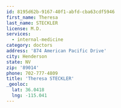 ```yaml
---
id: 8195d62b-9167-40f1-abfd-cba63cdf5946
first_name: Theresa
last_name: STECKLER
license: M.D.
services:
  - internal-medicine
category: doctors
address: '874 American Pacific Drive'
city: Henderson
state: NV
zip: '89014'
phone: 702-777-4809
title: 'Theresa STECKLER'
_geoloc:
  lat: 36.0418
  lng: -115.041
---
```


